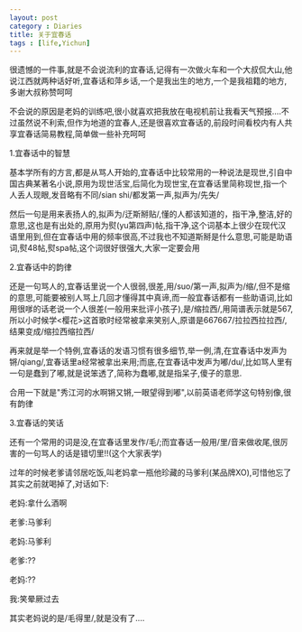 ```yaml
---
layout: post
category : Diaries
title: 关于宜春话
tags : [life,Yichun]
---
```



很遗憾的一件事,就是不会说流利的宜春话,记得有一次做火车和一个大叔侃大山,他说江西就两种话好听,宜春话和萍乡话,一个是我出生的地方,一个是我祖籍的地方,多谢大叔称赞呵呵

 

不会说的原因是老妈的训练吧,很小就喜欢把我放在电视机前让我看天气预报....不过虽然说不利索,但作为地道的宜春人,还是很喜欢宜春话的,前段时间看校内有人共享宜春话简易教程,简单做一些补充呵呵

 

 

1.宜春话中的智慧

 

基本学所有的方言,都是从骂人开始的,宜春话中比较常用的一种说法是现世,引自中国古典某著名小说,原用为现世活宝,后简化为现世宝,在宜春话里简称现世,指一个人丢人现眼,发音略有不同/sian shi/都发第一声,拟声为/先失/

 

然后一句是用来表扬人的,拟声为/迂斯掰贴/,懂的人都该知道的，指干净,整洁,好的意思,这也是有出处的,原用为熨(yu第四声)帖,指干净,这个词基本上很少在现代汉语里用到,但在宜春话中用的频率很高,不过我也不知道斯掰是什么意思,可能是助语词,熨48帖,熨spa帖,这个词很好很强大,大家一定要会用

 

2.宜春话中的韵律

 

还是一句骂人的,宜春话里说一个人很弱,很差,用/suo/第一声,拟声为/缩/,但不是缩的意思,可能要被别人骂上几回才懂得其中真谛,而一般宜春话都有一些助语词,比如用很嗲的话老说一个人很差(一般用来批评小孩子),是/缩拉西/,用简谱表示就是567,所以小时候学<樱花>这首歌时经常被拿来笑别人,原谱是667667/拉拉西拉拉西/,结果变成/缩拉西缩拉西/

 

再来就是举一个特例,宜春话的发语习惯有很多细节,举一例,清,在宜春话中发声为锵/qiang/,宜春话里a经常被拿出来用;而底,在宜春话中发声为嘟/du/,比如骂人里有一句是蠢到了嘟,就是说笨透了,简称为蠢嘟,就是指呆子,傻子的意思.

合用一下就是"秀江河的水啊锵又锵,一眼望得到嘟",以前英语老师学这句特别像,很有韵律

 

3.宜春话的笑话

 

还有一个常用的词是没,在宜春话里发作/毛/;而宜春话一般用/里/音来做收尾,很厉害的一句骂人的话是错切里!!(这个大家表学)

 

过年的时候老爹请邻居吃饭,叫老妈拿一瓶他珍藏的马爹利(某品牌XO),可惜他忘了其实之前就喝掉了,对话如下:

 

老妈:拿什么酒啊

老爹:马爹利

老妈:马爹利

老爹:??

老妈:??

我:笑晕厥过去

 

其实老妈说的是/毛得里/,就是没有了....